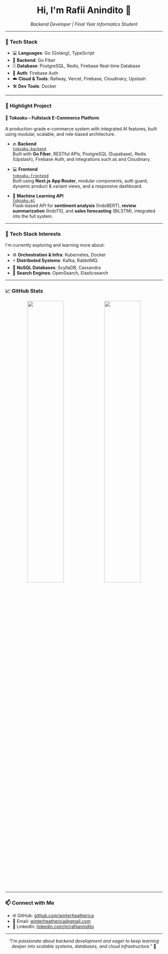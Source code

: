 <h1 align="center">Hi, I'm Rafii Anindito 👋</h1>

<p align="center">
  <i>Backend Developer | Final Year Informatics Student</i>
</p>

---

### 🔧 Tech Stack

- 💻 **Languages**: Go (Golang), TypeScript 
- 🧠 **Backend**: Go Fiber  
- 🗄️ **Database**: PostgreSQL, Redis, Firebase Real-time Database 
- 🔐 **Auth**: Firebase Auth  
- ☁️ **Cloud & Tools**: Railway, Vercel, Firebase, Cloudinary, Upstash
- 🛠️ **Dev Tools**: Docker

---

### 🚀 Highlight Project

#### 🛒 Tokoaku – Fullstack E-Commerce Platform

A production-grade e-commerce system with integrated AI features, built using modular, scalable, and role-based architecture.

- 🔙 **Backend**  
  [`tokoaku-backend`](https://github.com/winterheatherica/tokoaku-backend)  
  Built with **Go Fiber**, RESTful APIs, PostgreSQL (Supabase), Redis (Upstash), Firebase Auth, and integrations such as and Cloudinary.

- 💻 **Frontend**  
  [`tokoaku-frontend`](https://github.com/winterheatherica/tokoaku-frontend)  
  Built using **Next.js App Router**, modular components, auth guard, dynamic product & variant views, and a responsive dashboard.

- 🧠 **Machine Learning API**  
  [`tokoaku-ml`](https://github.com/winterheatherica/tokoaku-ml)  
  Flask-based API for **sentiment analysis** (IndoBERT), **review summarization** (IndoT5), and **sales forecasting** (BiLSTM), integrated into the full system.

---

### 🧠 Tech Stack Interests

I'm currently exploring and learning more about:

- ⚙️ **Orchestration & Infra**: Kubernetes, Docker
- ⚡ **Distributed Systems**: Kafka, RabbitMQ
- 💾 **NoSQL Databases**: ScyllaDB, Cassandra
- 🔎 **Search Engines**: OpenSearch, Elasticsearch

---

### 📈 GitHub Stats

<p align="center">
  <img width="48%" src="https://github-readme-stats.vercel.app/api?username=winterheatherica&show_icons=true&theme=radical" />
  <img width="48%" src="https://github-readme-stats.vercel.app/api/top-langs/?username=winterheatherica&layout=compact&theme=radical" />
</p>

---

### 📫 Connect with Me

- 🌐 GitHub: [github.com/winterheatherica](https://github.com/winterheatherica)
- 📧 Email: [winterheatherica@gmail.com](mailto:winterheatherica@gmail.com)
- 💼 LinkedIn: [linkedin.com/in/rafiianindito](https://linkedin.com/in/rafiianindito)

---

<p align="center">
  <i>"I’m passionate about backend development and eager to keep learning deeper into scalable systems, databases, and cloud infrastructure."</i> 🚀
</p>
